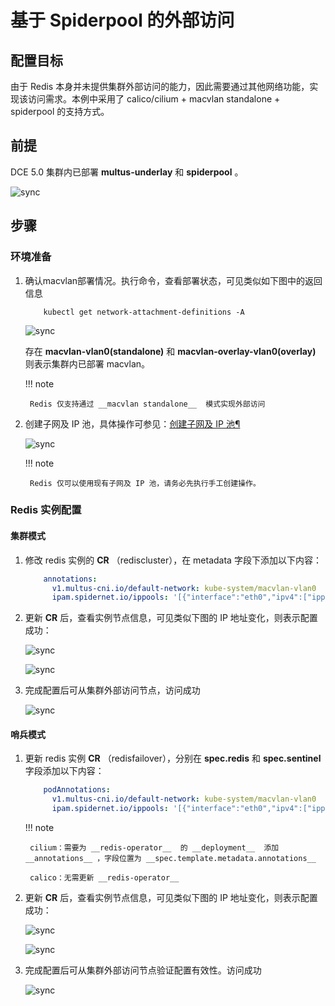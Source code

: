# 基于 Spiderpool 的外部访问

## 配置目标

由于 Redis 本身并未提供集群外部访问的能力，因此需要通过其他网络功能，实现该访问需求。本例中采用了 calico/cilium + macvlan standalone + spiderpool 的支持方式。


## 前提

DCE 5.0 集群内已部署 __multus-underlay__  和 __spiderpool__ 。

![sync](https://docs.daocloud.io/daocloud-docs-images/docs/zh/docs/middleware/redis/images/spiderpool09.png)

## 步骤

### 环境准备

1. 确认macvlan部署情况。执行命令，查看部署状态，可见类似如下图中的返回信息

    ```shell
        kubectl get network-attachment-definitions -A
    ```

    ![sync](https://docs.daocloud.io/daocloud-docs-images/docs/zh/docs/middleware/redis/images/spiderpool01.png)

    存在 __macvlan-vlan0(standalone)__ 和 __macvlan-overlay-vlan0(overlay)__  则表示集群内已部署 macvlan。

    !!! note

        Redis 仅支持通过 __macvlan standalone__  模式实现外部访问

2. 创建子网及 IP 池，具体操作可参见：[创建子网及 IP 池¶](https://docs.daocloud.io/network/modules/spiderpool/createpool.html)

    ![sync](https://docs.daocloud.io/daocloud-docs-images/docs/zh/docs/middleware/redis/images/spiderpool02.png)

    !!! note

        Redis 仅可以使用现有子网及 IP 池，请务必先执行手工创建操作。

### Redis 实例配置

#### 集群模式

1. 修改 redis 实例的 __CR__ （rediscluster），在 metadata 字段下添加以下内容：

    ```yaml
        annotations:
          v1.multus-cni.io/default-network: kube-system/macvlan-vlan0
          ipam.spidernet.io/ippools: '[{"interface":"eth0","ipv4":["ippool-redis"]}]'
    ```

2. 更新 __CR__  后，查看实例节点信息，可见类似下图的 IP 地址变化，则表示配置成功：

    ![sync](https://docs.daocloud.io/daocloud-docs-images/docs/zh/docs/middleware/redis/images/spiderpool03.png)

    ![sync](https://docs.daocloud.io/daocloud-docs-images/docs/zh/docs/middleware/redis/images/spiderpool04.png)


3. 完成配置后可从集群外部访问节点，访问成功

    ![sync](https://docs.daocloud.io/daocloud-docs-images/docs/zh/docs/middleware/redis/images/spiderpool05.png)


#### 哨兵模式

1. 更新 redis 实例 __CR__ （redisfailover），分别在 __spec.redis__  和 __spec.sentinel__  字段添加以下内容：

    ```yaml
        podAnnotations:
          v1.multus-cni.io/default-network: kube-system/macvlan-vlan0
          ipam.spidernet.io/ippools: '[{"interface":"eth0","ipv4":["ippool-redis"]}]'
    ```

    !!! note

        cilium：需要为 __redis-operator__  的 __deployment__  添加 __annotations__ ，字段位置为 __spec.template.metadata.annotations__ 

        calico：无需更新 __redis-operator__ 

2. 更新 __CR__  后，查看实例节点信息，可见类似下图的 IP 地址变化，则表示配置成功：

    ![sync](https://docs.daocloud.io/daocloud-docs-images/docs/zh/docs/middleware/redis/images/spiderpool06.png)

    ![sync](https://docs.daocloud.io/daocloud-docs-images/docs/zh/docs/middleware/redis/images/spiderpool07.png)

3. 完成配置后可从集群外部访问节点验证配置有效性。访问成功

    ![sync](https://docs.daocloud.io/daocloud-docs-images/docs/zh/docs/middleware/redis/images/spiderpool08.png)


